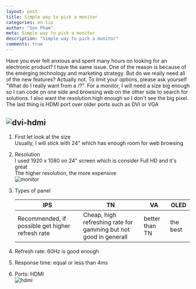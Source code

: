 ```yaml
---
layout: post
title: Simple way to pick a monitor
categories: en tip
author: "Son Pham"
meta: Simple way to pick a monitor
description: "Simple way to pick a monitor"
comments: true
---
```

Have you ever felt anxious and spent many hours on looking for an electronic product? I have the same issue. One of the reason is because of the emerging technology and marketing strategy. But do we really need all of the new features? Actually not. To limit your options, please ask yourself "What do I really want from a /<product/>?". For a monitor, I will need a size big enough so I can code on one side and browsing web on the other side to search for solutions. I also want the resolution high enough so I don't see the big pixel. The last thing is HDMI port over older ports such as DVI or VGA  
   
   ![dvi-hdmi](https://user-images.githubusercontent.com/5988492/131261114-8a6c4aee-e63a-453e-b70b-e1afbceb1da4.png)
----
1. First let look at the size  
   Usually, I will stick with 24" which has enough room for web browsing   

2. Resolution  
   I used 1920 x 1080 on 24" screen which is consider Full HD and it's great  
The higher resolution, the more expensive  
![monitor](https://user-images.githubusercontent.com/5988492/131260585-dcb18eae-2420-42dd-9aad-e97cca4f29be.png)

3. Types of panel  

   | IPS                                              | TN                                                           | VA             | OLED     |
   | ------------------------------------------------ | ------------------------------------------------------------ | -------------- | -------- |
   | Recommended, if possible get higher refresh rate | Cheap, high refreshing rate for gamming but not good in generall | better than TN | the best |

4. Refresh rate: 60Hz is good enough  
5. Response time: equal or less than 4ms  
6. Ports: HDMI  
![hdmi](https://user-images.githubusercontent.com/5988492/131260640-83e6b517-6aae-46ed-817a-fa4017a1d122.png)


